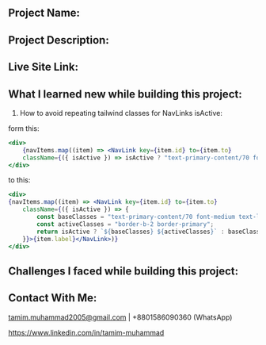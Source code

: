 ## Project Name: 

## Project Description:  

## Live Site Link:

## What I learned new while building this project:

1. How to avoid repeating tailwind classes for NavLinks isActive: 
 
form this: 

```jsx
<div>
    {navItems.map((item) => <NavLink key={item.id} to={item.to} 
    className={({ isActive }) => isActive ? "text-primary-content/70 font-medium text-lg border-b-2 border-primary ""text-primary-content/70 font-medium text-lg"}>{item.label}</NavLink>)}
</div>
```
to this: 

```jsx
<div>
{navItems.map((item) => <NavLink key={item.id} to={item.to}
    className={({ isActive }) => {
        const baseClasses = "text-primary-content/70 font-medium text-lg";
        const activeClasses = "border-b-2 border-primary";
        return isActive ? `${baseClasses} ${activeClasses}` : baseClasses;
    }}>{item.label}</NavLink>)}
</div>
```


## Challenges I faced while building this project:

## Contact With Me: 

tamim.muhammad2005@gmail.com | +8801586090360 (WhatsApp)  

https://www.linkedin.com/in/tamim-muhammad
